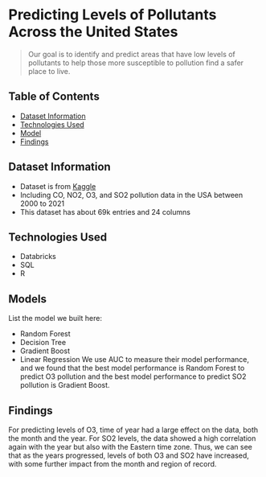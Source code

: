 # Predicting Levels of Pollutants Across the United States
> Our goal is to identify and predict areas that have low levels of pollutants to help those more susceptible to pollution find a safer place to live.

## Table of Contents
* [Dataset Information](#dataset-information)
* [Technologies Used](#technologies-used)
* [Model](#models)
* [Findings](#findings)
<!-- * [License](#license) -->


## Dataset Information
- Dataset is from [Kaggle](https://www.kaggle.com/datasets/alpacanonymous/us-pollution-20002021)
- Including CO, NO2, O3, and SO2 pollution data in the USA between 2000 to 2021
- This dataset has about 69k entries and 24 columns


## Technologies Used
- Databricks
- SQL
- R


## Models
List the model we built here:
- Random Forest 
- Decision Tree
- Gradient Boost
- Linear Regression
We use AUC to measure their model performance, and we found that the best model performance is Random Forest to predict O3 pollution and the best model performance to predict SO2 pollution is Gradient Boost.


## Findings
For predicting levels of O3, time of year had a large effect on the data, both the month and the year. For SO2 levels, the data showed a high correlation again with the year but also with the Eastern time zone. Thus, we can see that as the years progressed, levels of both O3 and SO2 have increased, with some further impact from the month and region of record.
